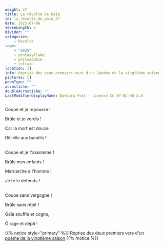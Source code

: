 ```yaml
---
weight: 37
title: La révolte de Gaïa
id: la_revolte_de_gaia_27
date: 2025-07-08
verseLength: 5
divider: ""
categories:
    - Révolte
tags:
    - "2025"
    - pentasyllabe
    - philosophie
    - refrain
location: []
info: Reprise des deux premiers vers d'un [poème de la vingtième saison](../20_vingtieme_saison/monologue_de_la_nature)
pictures: []
poemType: ""
acrostiche: ""
doubleAcrostiche: ""
LastModifierDisplayName: Barbara Post - Licence CC BY-NC-ND 4.0
---
```

Coupe et je repousse !

Brûle et je verdis !

Car la mort est douce

Dit-elle aux bandits !

 \
Coupe et je t'assomme !

Brûle mes enfants !

Matriarche à l'homme :

Je te le défends !

 \
Coupe sans vergogne !

Brûle sans répit !

Gaïa souffle et cogne,

Ô rage et dépit !

{{% notice style="primary" %}}
Reprise des deux premiers vers d'un [poème de la vingtième saison](../20_vingtieme_saison/monologue_de_la_nature)
{{% /notice %}}
